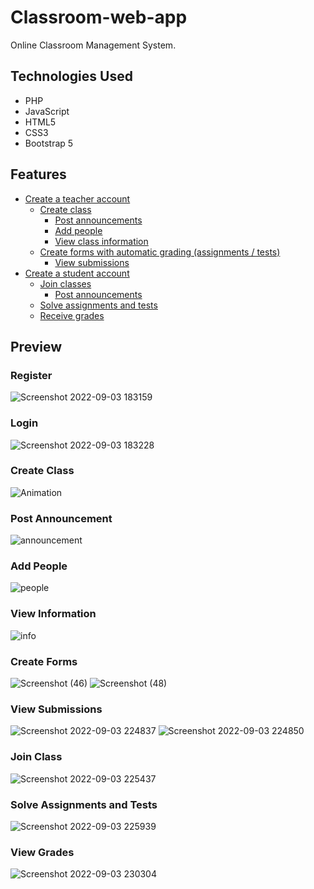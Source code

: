 # Classroom-web-app
Online Classroom Management System.

## Technologies Used
- PHP
- JavaScript
- HTML5
- CSS3
- Bootstrap 5

## Features
- [Create a teacher account](#register)
  - [Create class](#create-class)
    - [Post announcements](#post-announcement)
    - [Add people](#add-people)
    - [View class information](#view-information)
  - [Create forms with automatic grading (assignments / tests)](#create-forms)
    - [View submissions](#view-submissions)
- [Create a student account](#register)
  - [Join classes](#join-class)
    - [Post announcements](#post-announcement)
  - [Solve assignments and tests](#solve-assignments-and-tests)
  - [Receive grades](#view-grades)

## Preview

### Register
![Screenshot 2022-09-03 183159](https://user-images.githubusercontent.com/85792168/188284355-4cd250e8-b821-4570-86c0-a67cf5d0388d.png)

### Login
![Screenshot 2022-09-03 183228](https://user-images.githubusercontent.com/85792168/188284361-9ba5cde2-0054-4707-8759-9f2d6f4069a9.png)

### Create Class
![Animation](https://user-images.githubusercontent.com/85792168/188284980-b750f3b4-4c98-4dae-94cf-8f4559ab614d.gif)

### Post Announcement
![announcement](https://user-images.githubusercontent.com/85792168/188285204-376fb3aa-82bc-4e05-aea2-13dea58e6a9e.gif)

### Add People
![people](https://user-images.githubusercontent.com/85792168/188285211-4dcc24e8-352d-48fa-a815-923dbd07f048.gif)

### View Information
![info](https://user-images.githubusercontent.com/85792168/188285234-e75dd169-b521-462d-9910-bf64141b0193.png)

### Create Forms
![Screenshot (46)](https://user-images.githubusercontent.com/85792168/188285659-86dc1936-5fa1-4cbb-b63a-fdd21b23bc6a.png)
![Screenshot (48)](https://user-images.githubusercontent.com/85792168/188285666-4f6ba98f-093b-4a73-a2f1-5b79c4c27b00.png)

### View Submissions
![Screenshot 2022-09-03 224837](https://user-images.githubusercontent.com/85792168/188285814-84f215b9-dc3c-4f19-8cd5-d49fae7cbdbe.png)
![Screenshot 2022-09-03 224850](https://user-images.githubusercontent.com/85792168/188285815-e69f2f5b-b104-4d8f-bec9-c426b7a1e193.png)

### Join Class
![Screenshot 2022-09-03 225437](https://user-images.githubusercontent.com/85792168/188285940-18ac1120-b6c8-4d0f-a753-14850c04d963.png)

### Solve Assignments and Tests
![Screenshot 2022-09-03 225939](https://user-images.githubusercontent.com/85792168/188286059-bce0015c-1251-4be7-8347-c96f74f1f9da.png)

### View Grades
![Screenshot 2022-09-03 230304](https://user-images.githubusercontent.com/85792168/188286153-5059c310-305a-45a6-86d9-94276ecc4271.png)
